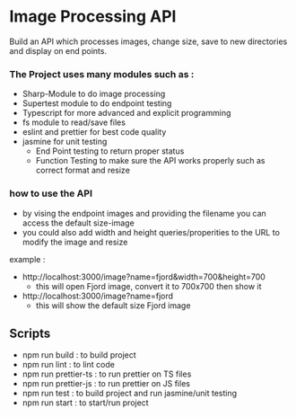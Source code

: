 # Image Processing API

Build an API which processes images, change size, save to new directories and display on end points. 

### The Project uses many modules such as : 

- Sharp-Module to do image processing
- Supertest module to do endpoint testing
- Typescript for more advanced and explicit programming
- fs module to read/save files
- eslint and prettier for best code quality
- jasmine for unit testing
    - End Point testing to return proper status
    - Function Testing to make sure the API works properly such as correct format and resize

 
### how to use the API
- by vising the endpoint images and providing the filename you can access the default size-image
- you could also add width and height queries/properities to the URL to modify the image and resize

example : 
- http://localhost:3000/image?name=fjord&width=700&height=700
    - this will open Fjord image, convert it to 700x700 then show it
- http://localhost:3000/image?name=fjord
    - this will show the default size Fjord image
   
## Scripts 
- npm run build : to build project
- npm run lint : to lint code
- npm run prettier-ts : to run prettier on TS files
- npm run prettier-js : to run prettier on JS files
- npm run test : to build project and run jasmine/unit testing
- npm run start : to start/run project
